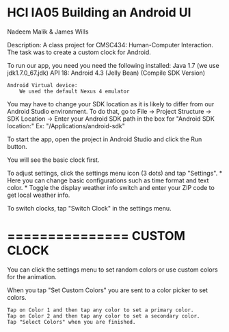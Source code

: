 HCI IA05 Building an Android UI 
===============
Nadeem Malik & James Wills

Description: A class project for CMSC434: Human-Computer Interaction. The task was to create a custom clock for Android.

To run our app, you need you need the following installed:
	Java 1.7 (we use jdk1.7.0_67.jdk)
	API 18: Android 4.3 (Jelly Bean) (Compile SDK Version)

	Android Virtual device:
		We used the default Nexus 4 emulator

You may have to change your SDK location as it is likely to differ from our Android Studio environment.
	To do that, go to File -> Project Structure -> SDK Location -> 
		Enter your Android SDK path in the box for "Android SDK location:"
		Ex: "/Applications/android-sdk"

To start the app, open the project in Android Studio and 
click the Run button.

You will see the basic clock first. 

To adjust settings, click the settings menu icon (3 dots) and tap "Settings".
	* Here you can change basic configurations such as time format and text color.
	* Toggle the display weather info switch and enter your ZIP code to get local weather info.

To switch clocks, tap "Switch Clock" in the settings menu.

===============
CUSTOM CLOCK
===============

You can click the settings menu to set random colors or use custom colors for the animation.

When you tap "Set Custom Colors" you are sent to a color picker to set colors.

	Tap on Color 1 and then tap any color to set a primary color.
	Tap on Color 2 and then tap any color to set a secondary color.
	Tap "Select Colors" when you are finished.

